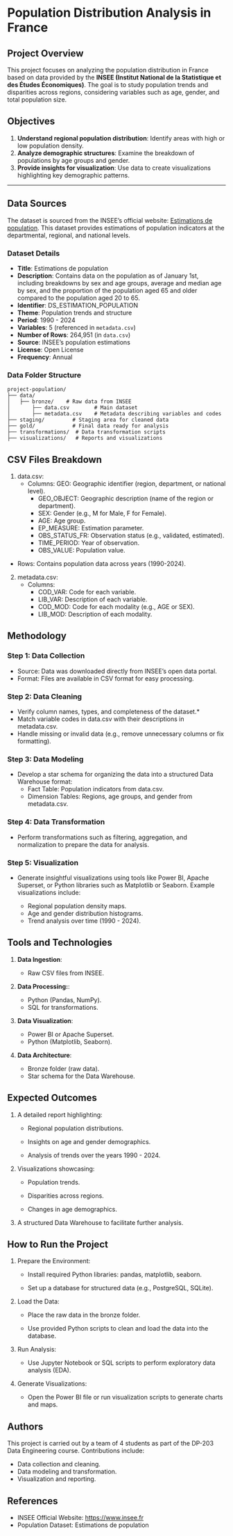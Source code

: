 # Population Distribution Analysis in France

## Project Overview
This project focuses on analyzing the population distribution in France based on data provided by the **INSEE (Institut National de la Statistique et des Études Économiques)**. The goal is to study population trends and disparities across regions, considering variables such as age, gender, and total population size.

## Objectives
1. **Understand regional population distribution**: Identify areas with high or low population density.
2. **Analyze demographic structures**: Examine the breakdown of populations by age groups and gender.
3. **Provide insights for visualization**: Use data to create visualizations highlighting key demographic patterns.

---

## Data Sources
The dataset is sourced from the INSEE’s official website: [Estimations de population](https://www.insee.fr/fr/statistiques/6008693?sommaire=6008495). This dataset provides estimations of population indicators at the departmental, regional, and national levels.

### Dataset Details
- **Title**: Estimations de population
- **Description**: Contains data on the population as of January 1st, including breakdowns by sex and age groups, average and median age by sex, and the proportion of the population aged 65 and older compared to the population aged 20 to 65.
- **Identifier**: DS_ESTIMATION_POPULATION
- **Theme**: Population trends and structure
- **Period**: 1990 - 2024
- **Variables**: 5 (referenced in `metadata.csv`)
- **Number of Rows**: 264,951 (in `data.csv`)
- **Source**: INSEE’s population estimations
- **License**: Open License
- **Frequency**: Annual

### Data Folder Structure
```plaintext
project-population/
├── data/
│   ├── bronze/    # Raw data from INSEE
│       ├── data.csv        # Main dataset
│       ├── metadata.csv    # Metadata describing variables and codes
├── staging/         # Staging area for cleaned data
├── gold/            # Final data ready for analysis
├── transformations/  # Data transformation scripts
├── visualizations/   # Reports and visualizations
```

## CSV Files Breakdown

1. data.csv:
    - Columns:
        GEO: Geographic identifier (region, department, or national level).
        - GEO_OBJECT: Geographic description (name of the region or department).
        - SEX: Gender (e.g., M for Male, F for Female).
        - AGE: Age group.
        - EP_MEASURE: Estimation parameter.
        - OBS_STATUS_FR: Observation status (e.g., validated, estimated).
        - TIME_PERIOD: Year of observation.
        - OBS_VALUE: Population value.

- Rows: Contains population data across years (1990-2024).

2. metadata.csv:
    - Columns:
        - COD_VAR: Code for each variable.
        - LIB_VAR: Description of each variable.
        - COD_MOD: Code for each modality (e.g., AGE or SEX).
        - LIB_MOD: Description of each modality.

## Methodology

### Step 1: Data Collection

- Source: Data was downloaded directly from INSEE’s open data portal.
- Format: Files are available in CSV format for easy processing.

### Step 2: Data Cleaning

- Verify column names, types, and completeness of the dataset.*
- Match variable codes in data.csv with their descriptions in metadata.csv.
- Handle missing or invalid data (e.g., remove unnecessary columns or fix formatting).

### Step 3: Data Modeling

- Develop a star schema for organizing the data into a structured Data Warehouse format:
    - Fact Table: Population indicators from data.csv.
    - Dimension Tables: Regions, age groups, and gender from metadata.csv.

### Step 4: Data Transformation

- Perform transformations such as filtering, aggregation, and normalization to prepare the data for analysis.

### Step 5: Visualization

- Generate insightful visualizations using tools like Power BI, Apache Superset, or Python libraries such as Matplotlib or Seaborn. Example visualizations include:

    - Regional population density maps.
    - Age and gender distribution histograms.
    - Trend analysis over time (1990 - 2024).


## Tools and Technologies

1. **Data Ingestion**:
    - Raw CSV files from INSEE.

2. **Data Processing:**:
    - Python (Pandas, NumPy).
    - SQL for transformations.

3. **Data Visualization**:
    - Power BI or Apache Superset.
    - Python (Matplotlib, Seaborn).

4. **Data Architecture**:
    - Bronze folder (raw data).
    - Star schema for the Data Warehouse.

## Expected Outcomes

1. A detailed report highlighting:

    - Regional population distributions.

    - Insights on age and gender demographics.

    - Analysis of trends over the years 1990 - 2024.

2. Visualizations showcasing:

    - Population trends.

    - Disparities across regions.

    - Changes in age demographics.

3. A structured Data Warehouse to facilitate further analysis.

## How to Run the Project

1. Prepare the Environment:

    - Install required Python libraries: pandas, matplotlib, seaborn.

    - Set up a database for structured data (e.g., PostgreSQL, SQLite).

2. Load the Data:

    - Place the raw data in the bronze folder.

    - Use provided Python scripts to clean and load the data into the database.

3. Run Analysis:

    - Use Jupyter Notebook or SQL scripts to perform exploratory data analysis (EDA).

4. Generate Visualizations:

    - Open the Power BI file or run visualization scripts to generate charts and maps.


## Authors

This project is carried out by a team of 4 students as part of the DP-203 Data Engineering course. Contributions include:

- Data collection and cleaning.
- Data modeling and transformation.
- Visualization and reporting.

## References

- INSEE Official Website: https://www.insee.fr
- Population Dataset: Estimations de population

